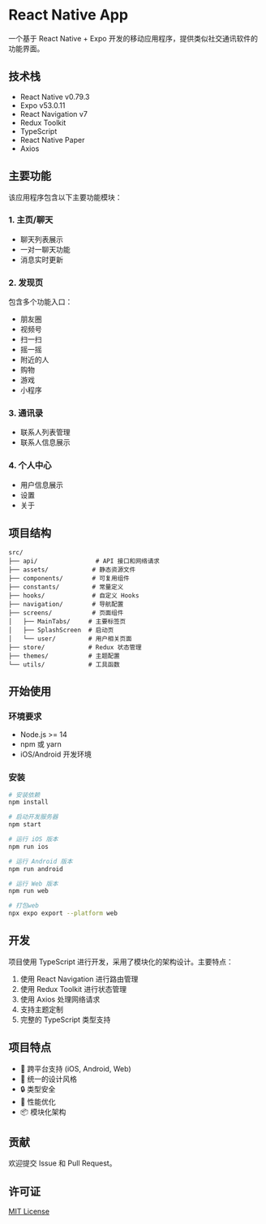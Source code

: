 # React Native App

一个基于 React Native + Expo 开发的移动应用程序，提供类似社交通讯软件的功能界面。

## 技术栈

- React Native v0.79.3
- Expo v53.0.11
- React Navigation v7
- Redux Toolkit
- TypeScript
- React Native Paper
- Axios

## 主要功能

该应用程序包含以下主要功能模块：

### 1. 主页/聊天

- 聊天列表展示
- 一对一聊天功能
- 消息实时更新

### 2. 发现页

包含多个功能入口：
- 朋友圈
- 视频号
- 扫一扫
- 摇一摇
- 附近的人
- 购物
- 游戏
- 小程序

### 3. 通讯录

- 联系人列表管理
- 联系人信息展示

### 4. 个人中心

- 用户信息展示
- 设置
- 关于

## 项目结构

```
src/
├── api/                # API 接口和网络请求
├── assets/            # 静态资源文件
├── components/        # 可复用组件
├── constants/         # 常量定义
├── hooks/             # 自定义 Hooks
├── navigation/        # 导航配置
├── screens/           # 页面组件
│   ├── MainTabs/     # 主要标签页
│   ├── SplashScreen  # 启动页
│   └── user/         # 用户相关页面
├── store/            # Redux 状态管理
├── themes/           # 主题配置
└── utils/            # 工具函数
```

## 开始使用

### 环境要求

- Node.js >= 14
- npm 或 yarn
- iOS/Android 开发环境

### 安装

```bash
# 安装依赖
npm install

# 启动开发服务器
npm start

# 运行 iOS 版本
npm run ios

# 运行 Android 版本
npm run android

# 运行 Web 版本
npm run web

# 打包web
npx expo export --platform web
```

## 开发

项目使用 TypeScript 进行开发，采用了模块化的架构设计。主要特点：

1. 使用 React Navigation 进行路由管理
2. 使用 Redux Toolkit 进行状态管理
3. 使用 Axios 处理网络请求
4. 支持主题定制
5. 完整的 TypeScript 类型支持

## 项目特点

- 📱 跨平台支持 (iOS, Android, Web)
- 🎨 统一的设计风格
- 🔒 类型安全
- 🚀 性能优化
- 📦 模块化架构

## 贡献

欢迎提交 Issue 和 Pull Request。

## 许可证

[MIT License](LICENSE)
